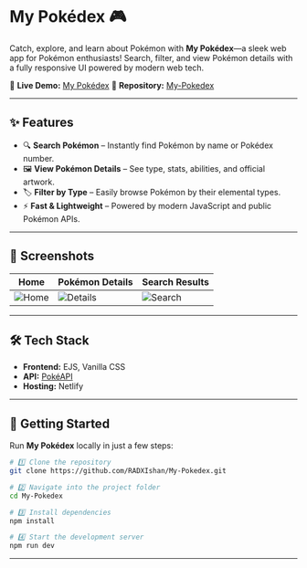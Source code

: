 # My Pokédex 🎮

Catch, explore, and learn about Pokémon with **My Pokédex**—a sleek web app for Pokémon enthusiasts!
Search, filter, and view Pokémon details with a fully responsive UI powered by modern web tech.

🔗 **Live Demo:** [My Pokédex](https://my-pokidex.netlify.app/)
📂 **Repository:** [My-Pokedex](https://github.com/RADXIshan/My-Pokedex)

---

## ✨ Features

* 🔍 **Search Pokémon** – Instantly find Pokémon by name or Pokédex number.
* 🖼 **View Pokémon Details** – See type, stats, abilities, and official artwork.
* 🏷 **Filter by Type** – Easily browse Pokémon by their elemental types.
* ⚡ **Fast & Lightweight** – Powered by modern JavaScript and public Pokémon APIs.

---

## 📸 Screenshots

| Home                            | Pokémon Details                       | Search Results                      |
| ------------------------------- | ------------------------------------- | ----------------------------------- |
| ![Home](./images/home.png) | ![Details](./images/pokedex.png) | ![Search](./images/compare.png) |

---

## 🛠 Tech Stack

* **Frontend:** EJS, Vanilla CSS
* **API:** [PokéAPI](https://pokeapi.co/)
* **Hosting:** Netlify

---

## 🚀 Getting Started

Run **My Pokédex** locally in just a few steps:

```bash
# 1️⃣ Clone the repository
git clone https://github.com/RADXIshan/My-Pokedex.git

# 2️⃣ Navigate into the project folder
cd My-Pokedex

# 3️⃣ Install dependencies
npm install

# 4️⃣ Start the development server
npm run dev
```

---
